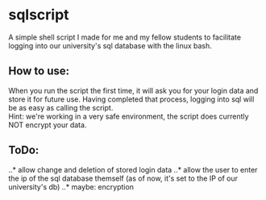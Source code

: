 # sqlscript

A simple shell script I made for me and my fellow students to facilitate logging into our university's sql database with the linux bash.

## How to use:
When you run the script the first time, it will ask you for your login data and store it for future use. Having completed that process, logging into sql will be as easy as calling the script.  
Hint: we're working in a very safe environment, the script does currently NOT encrypt your data.

## ToDo:
..* allow change and deletion of stored login data
..* allow the user to enter the ip of the sql database themself (as of now, it's set to the IP of our university's db)
..* maybe: encryption
